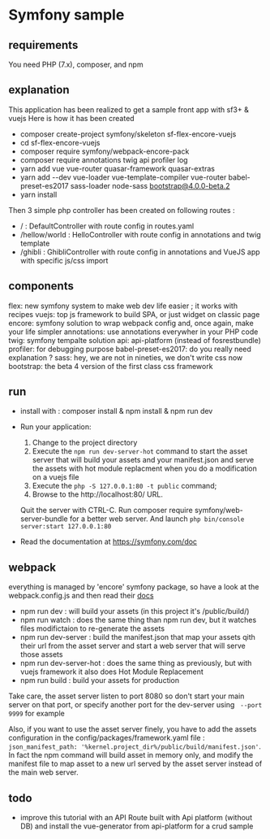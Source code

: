 # Symfony sample

## requirements

You need PHP (7.x), composer, and npm

## explanation
This application has been realized to get a sample front app with sf3+ & vuejs
Here is how it has been created

* composer create-project symfony/skeleton sf-flex-encore-vuejs
* cd sf-flex-encore-vuejs
* composer require symfony/webpack-encore-pack
* composer require annotations twig api profiler log
* yarn add vue vue-router quasar-framework quasar-extras
* yarn add --dev vue-loader vue-template-compiler vue-router babel-preset-es2017 sass-loader node-sass bootstrap@4.0.0-beta.2
* yarn install 

Then 3 simple php controller has been created on following routes :
 
 * / : DefaultController with route config in routes.yaml
 * /hellow/world : HelloController with route config in annotations and twig template
 * /ghibli : GhibliController with route config in annotations and VueJS app with specific js/css import
 
## components

flex: new symfony system to make web dev life easier ; it works with recipes
vuejs: top js framework to build SPA, or just widget on classic page
encore: symfony solution to wrap webpack config and, once again, make your life simpler
annotations: use annotations everywher in your PHP code
twig: symfony tempalte solution
api: api-platform (instead of fosrestbundle)
profiler: for debugging purpose
babel-preset-es2017: do you really need explanation ?
sass: hey, we are not in nineties, we don't write css now
bootstrap: the beta 4 version of the first class css framework

## run

* install with : composer install & npm install & npm run dev
* Run your application:
  1. Change to the project directory
  2. Execute the `npm run dev-server-hot` command to start the asset server that will build your assets and your manifest.json and serve the assets with hot module replacment when you do a modification on a vuejs file 
  2. Execute the `php -S 127.0.0.1:80 -t public` command;
  3. Browse to the http://localhost:80/ URL.

    Quit the server with CTRL-C.
    Run composer require symfony/web-server-bundle for a better web server.
    And launch `php bin/console server:start 127.0.0.1:80`

* Read the documentation at https://symfony.com/doc

## webpack

everything is managed by 'encore' symfony package, so have a look at the webpack.config.js and then read their [docs](http://symfony.com/doc/current/frontend.html)
 * npm run dev : will build your assets (in this project it's /public/build/)
 * npm run watch : does the same thing than npm run dev, but it watches files modifictaion to re-generate the assets
 * npm run dev-server :  build the manifest.json that map your assets qith their url from the asset server and start a web server that will serve those assets
 * npm run dev-server-hot : does the same thing as previously, but with vuejs framework it also does Hot Module Replacement 
 * npm run build : build your assets for production
 
Take care, the asset server listen to port 8080 so don't start your main server on that port, or specify another port for the dev-server using ` --port 9999` for example

Also, if you want to use the asset server finely, you have to add the assets configuration in the config/packages/framework.yaml file :
`json_manifest_path: '%kernel.project_dir%/public/build/manifest.json'`. In fact the npm command will build asset in memory only, and modify the manifest file to map asset to a new url served by the asset server instead of the main web server.

## todo

* improve this tutorial with an API Route built with Api platform (without DB) and install the vue-generator from api-platform for a crud sample
